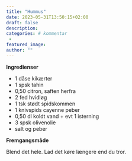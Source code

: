 ```yaml
---
title: "Hummus"
date: 2023-05-31T13:50:15+02:00
draft: false
description:
categories: # kommentar
 -
featured_image:
author: ""
---
```


**Ingredienser**

- 1 dåse kikærter
- 1 spsk tahin
- 0,50 citron, saften herfra
- 2 fed hvidløg
- 1 tsk stødt spidskommen
- 1 knivspids cayenne peber
- 0,50 dl koldt vand + evt 1 isterning
- 3 spsk olivenolie
- salt og peber

**Fremgangsmåde**

Blend det hele. Lad det køre længere end du tror.